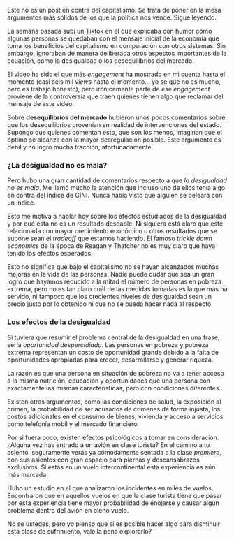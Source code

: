 Este no es un post en contra del capitalismo. Se trata de poner en la mesa argumentos más sólidos de los que la política nos vende. Sigue leyendo.

La semana pasada subí un [Tiktok](https://vm.tiktok.com/ZSp3fUqj/) en el que explicaba con humor cómo algunas personas se quedaban con el mensaje inicial de la economía que toma los beneficios del capitalismo en comparación con otros sistemas. Sin embargo, ignoraban de manera deliberada otros aspectos importantes de la ecuación, como la desigualdad o los desequilibrios del mercado.

El video ha sido el que más _engagement_ ha mostrado en mi cuenta hasta el momento (casi seis mil _views_ hasta el momento... yo se que no es mucho, pero es trabajo honesto), pero irónicamente parte de ese _engagement_ proviene de la controversia que traen quienes tienen algo que reclamar del mensaje de este video.

Sobre **desequilibrios del mercado** hubieron unos pocos comentarios sobre que los desequilibrios provenían en realidad de intervenciones del estado. Supongo que quienes comentan esto, que son los menos, imaginan que el óptimo se alcanza con la mayor desregulación posible. Este argumento es débil y no logró mucha tracción, afortunadamente.

### ¿La desigualdad no es mala?

Pero hubo una gran cantidad de comentarios respecto a que _la desigualdad no es mala_. Me llamó mucho la atención que incluso uno de ellos tenía algo en contra del índice de GINI. Nunca había visto que alguien se peleara con un índice.

Esto me motiva a hablar hoy sobre los efectos estudiados de la desigualdad y por qué esta no es un resultado deseable. Ni siquiera está claro que esté relacionada con mayor crecimiento económico u otros resultados que se supone sean el _tradeoff_ que estamos haciendo. El famoso _trickle down economics_ de la época de Reagan y Thatcher no es muy claro que haya tenido los efectos esperados.

Esto no significa que bajo el capitalismo no se hayan alcanzados muchas mejoras en la vida de las personas. Nadie puede dudar que sea un gran logro que hayamos reducido a la mitad el número de personas en pobreza extrema, pero no es tan claro cuál de las medidas tomadas es la que más ha servido, ni tampoco que los crecientes niveles de desigualdad sean un precio justo por lo obtenido ni que no se pueda hacer nada al respecto.

### Los efectos de la desigualdad

Si tuviera que resumir el problema central de la desigualdad en una frase, sería _oportunidad despercidiada_. Las personas en pobreza y pobreza extrema representan un costo de oportunidad grande debido a la falta de oportunidades apropiadas para crecer, desarrollarse y generar riqueza.

La razón es que una persona en situación de pobreza no va a tener acceso a la misma nutrición, educación y oportunidades que una persona con exactamente las mismas características, pero con condiciones diferentes. 

Existen otros argumentos, como las condiciones de salud, la exposición al crimen, la probabilidad de ser acusados de crímenes de forma injusta, los costos adicionales en el consumo de bienes, vivienda y acceso a servicios como telefonía mobil y el mercado financiero.

Por si fuera poco, existen efectos psicológicos a tomar en consideración. ¿Alguna vez has entrado a un avión en clase turista? En el camino a tu asiento, seguramente verás ya cómodamente sentada a la clase _premiere_, con sus asientos con gran espacio para piernas y descansabrazos exclusivos. Si estás en un vuelo intercontinental esta experiencia es aún más marcada. 

Hubo un estudio en el que analizaron los incidentes en miles de vuelos. Encontraron que en aquellos vuelos en que la clase turista tiene que pasar por esta experiencia tiene mayor probabilidad de enojarse y causar algún problema dentro del avión en pleno vuelo.

No se ustedes, pero yo pienso que si es posible hacer algo para disminuir esta clase de sufrimiento, vale la pena explorarlo?

